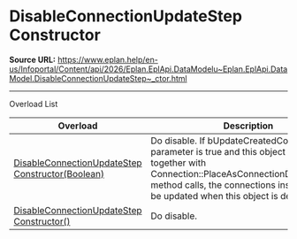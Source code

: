 # DisableConnectionUpdateStep Constructor

**Source URL:** https://www.eplan.help/en-us/Infoportal/Content/api/2026/Eplan.EplApi.DataModelu~Eplan.EplApi.DataModel.DisableConnectionUpdateStep~_ctor.html

---

Overload List

| Overload | Description |
| --- | --- |
| [DisableConnectionUpdateStep Constructor(Boolean)](Eplan.EplApi.DataModelu~Eplan.EplApi.DataModel.DisableConnectionUpdateStep~_ctor(Boolean).html) | Do disable. If bUpdateCreatedConns parameter is true and this object is used together with Connection::PlaceAsConnectionDefinitionPoint method calls, the connections instantiated will be updated when this object is destroyed. |
| [DisableConnectionUpdateStep Constructor()](Eplan.EplApi.DataModelu~Eplan.EplApi.DataModel.DisableConnectionUpdateStep~_ctor().html) | Do disable. |

